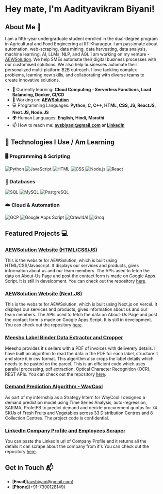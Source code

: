 # Hey mate, I'm Aadityavikram Biyani! 
## About Me 🚀

I am a fifth-year undergraduate student enrolled in the dual-degree program in Agricultural and Food Engineering at IIT Kharagpur. I am passionate about automation, web-scraping, data mining, data harvesting, data analysis, machine learning, AI, LLMs, NLP, and AGI. I am working on my venture  - [AEWSolution](https://aewsolution.in/). We help SMEs automate their digital business processes with our customised solutions. We also help businesses automate their personalized multi-platform B2B outreach. I love tackling complex problems, learning new skills, and collaborating with diverse teams to create innovative solutions.

- 🌱 Currently learning: **Cloud Computing - Serverless Functions, Load Balancing, Docker, CI/CD**
- 🔭 Working on: **[AEWSolution](http://aewsolution.in/)**
- 💻 Programming Languages: **Python, C, C++, HTML, CSS, JS, ReactJS, Next.JS, Node.JS**
- 🌍 Human Languages: **English, Hindi, Marathi**
- 📫 How to reach me: **avsbiyani@gmail.com or [LinkedIn](https://www.linkedin.com/in/aadityavikram-biyani/)**

## 🚀 Technologies I Use / Am Learning

### 🖥️ Programming & Scripting
![Python](https://img.shields.io/badge/Python-3776AB?style=flat-square&logo=python&logoColor=white)
![JavaScript](https://img.shields.io/badge/JavaScript-F7DF1E?style=flat-square&logo=javascript&logoColor=black)
![HTML](https://img.shields.io/badge/HTML-E34F26?style=flat-square&logo=html5&logoColor=white)
![CSS](https://img.shields.io/badge/CSS-1572B6?style=flat-square&logo=css3&logoColor=white)
![Node.js](https://img.shields.io/badge/Node.js-339933?style=flat-square&logo=node.js&logoColor=white)
![React](https://img.shields.io/badge/React-61DAFB?style=flat-square&logo=react&logoColor=black)

### 💾 Databases
![SQL](https://img.shields.io/badge/SQL-4479A1?style=flat-square&logo=sqlite&logoColor=white)
![MySQL](https://img.shields.io/badge/MySQL-4479A1?style=flat-square&logo=mysql&logoColor=white)
![PostgreSQL](https://img.shields.io/badge/PostgreSQL-4169E1?style=flat-square&logo=postgresql&logoColor=white)

### ☁️ Cloud & Automation
![GCP](https://img.shields.io/badge/Google%20Cloud-4285F4?style=flat-square&logo=google-cloud&logoColor=white)
![Google Apps Script](https://img.shields.io/badge/Google%20Apps%20Script-34A853?style=flat-square&logo=google&logoColor=white)
![Crawl4AI](https://img.shields.io/badge/Crawl4AI-FF6F61?style=flat-square&logoColor=white)
![Groq](https://img.shields.io/badge/Groq-FF6F00?style=flat-square&logoColor=white)

## Featured Projects 💻

### [AEWSolution Website (HTML/CSS/JS)](https://aewsolution.in/)

This is the website for AEWSolution, which is built using HTML/CSS/Javascript. It displays our services and products, gives information about us and our team members. The APIs used to fetch the data on About-Us Page and post the contact form is made on Google Apps Script. It is still in development. You can check out the repository [here](project_1_repository_link).

### [AEWSolution Website (Next.JS)](https://aewsolution.in/)

This is the website for AEWSolution, which is built using Next.js on Vercel. It displays our services and products, gives information about us and our team members. The APIs used to fetch the data on About-Us Page and post the contact form is made on Google Apps Script. It is still in development. You can check out the repository [here](project_1_repository_link).

### [Meesho Label Binder Data Extractor and Cropper](https://aewsolution.in/)

Meesho provides it's sellers with a PDF of invoices with deliverery details. I have built an algorithm to read the data in the PDF for each label, structure it and store it in csv format. This algorithm also crops the label details which needs to be pasted on the parcel. This is an efficient code which uses parallel processing, pdf extraction, Optical Character Recognition (OCR), REST APIs. You can check out the repository [here](project_1_repository_link).

### [Demand Prediction Algorithm - WayCool](https://in.linkedin.com/company/waycoolfoods)

As part of my internship as a Strategy Intern for WayCool I designed a demand prediction model using Time Series Analysis, auto-regression, SARIMA, ProfetFB to predict demand and decide procurement quotas for 74 SKUs of Fresh Fruits and Vegetables across 33 Distribution Centres and 8 Collection Centres. The project code is confidential. 

### [LinkedIn Company Profile and Employees Scraper](https://aewsolution.in/)

You can paste the LinkedIn url of Company Profile and it returns all the details it can scrape about the company from it's  You can check out the repository [here](project_1_repository_link).


## Get in Touch 📬

- **[Email]**(avsbiyani@gmail.com)
- **[Phone]**(+91-7300128149)


